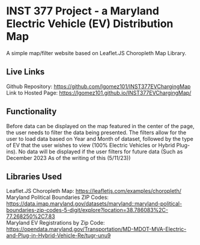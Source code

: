 # INST 377 Project - a Maryland Electric Vehicle (EV) Distribution Map
A simple map/filter website based on Leaflet.JS Choropleth Map Library.

## Live Links
Github Repository: https://github.com/lgomez101/INST377EVChargingMap <br>
Link to Hosted Page: https://lgomez101.github.io/INST377EVChargingMap/

## Functionality
Before data can be displayed on the map featured in the center of the page, the user needs to filter the data being presented.
The filters allow for the user to load data based on Year and Month of dataset, followed by the type of EV that the user wishes to view (100% Electric Vehicles or Hybrid Plug-ins).
No data will be displayed if the user filters for future data (Such as December 2023 As of the writing of this (5/11/23))

## Libraries Used
Leaflet.JS Choropleth Map: https://leafletjs.com/examples/choropleth/ <br>
Maryland Political Boundaries ZIP Codes: https://data.imap.maryland.gov/datasets/maryland::maryland-political-boundaries-zip-codes-5-digit/explore?location=38.786083%2C-77.268250%2C7.83 <br>
Maryland EV Registrations by Zip Code: https://opendata.maryland.gov/Transportation/MD-MDOT-MVA-Electric-and-Plug-in-Hybrid-Vehicle-Re/tugr-unu9 <br>